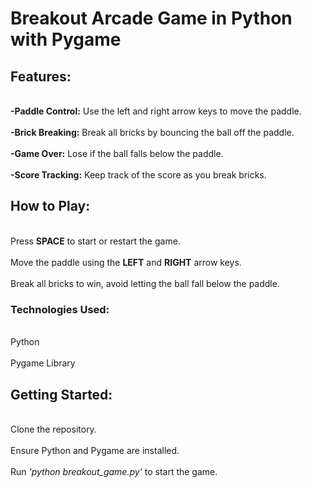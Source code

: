 # Breakout Arcade Game in Python with Pygame 

## Features:

<br>**-Paddle Control:** Use the left and right arrow keys to move the paddle.</br>
<br>**-Brick Breaking:** Break all bricks by bouncing the ball off the paddle.</br>
<br>**-Game Over:** Lose if the ball falls below the paddle.</br>
<br>**-Score Tracking:** Keep track of the score as you break bricks.</br>

## How to Play:

<br>Press **SPACE** to start or restart the game.</br>
<br>Move the paddle using the **LEFT** and **RIGHT** arrow keys.</br>
<br>Break all bricks to win, avoid letting the ball fall below the paddle.</br>

### Technologies Used:

<br>Python</br>
<br>Pygame Library</br>

## Getting Started:

<br>Clone the repository.</br>
<br>Ensure Python and Pygame are installed.</br>
<br>Run _'python breakout_game.py'_ to start the game.</br>
